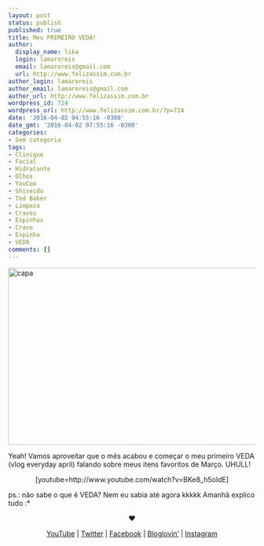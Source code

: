```yaml
---
layout: post
status: publish
published: true
title: Meu PRIMEIRO VEDA!
author:
  display_name: lika
  login: lamaroreis
  email: lamaroreis@gmail.com
  url: http://www.felizassim.com.br
author_login: lamaroreis
author_email: lamaroreis@gmail.com
author_url: http://www.felizassim.com.br
wordpress_id: 724
wordpress_url: http://www.felizassim.com.br/?p=724
date: '2016-04-02 04:55:16 -0300'
date_gmt: '2016-04-02 07:55:16 -0300'
categories:
- Sem categoria
tags:
- Clinique
- Facial
- Hidratante
- Olhos
- YouCom
- Shiseido
- Ted Baker
- Limpeza
- Cravos
- Espinhas
- Cravo
- Espinha
- VEDA
comments: []
---
```

<p><a href="http://www.felizassim.com.br/wp-content/uploads/2016/04/capa1.jpg"><img class="aligncenter size-large wp-image-726" src="http://www.felizassim.com.br/wp-content/uploads/2016/04/capa1-1024x576.jpg" alt="capa" width="640" height="360" /></a></p>
<p>Yeah! Vamos aproveitar que o m&ecirc;s acabou e come&ccedil;ar o meu primeiro VEDA (vlog everyday april) falando sobre meus itens&nbsp;favoritos de Mar&ccedil;o. UHULL!</p>
<p style="text-align: center;">[youtube=http://www.youtube.com/watch?v=BKe8_h5oIdE]</p></p>
<p style="text-align: left;">ps.: n&atilde;o sabe o que &eacute; VEDA? Nem eu sabia at&eacute; agora kkkkk Amanh&atilde;&nbsp;explico tudo :*</p></p>
<p style="text-align: center;"><b>&hearts;</b></p></p>
<p style="text-align: center;"><a href="https://www.youtube.com/channel/UCTk3xkOSzWzf8Ba-wJN8jDA">YouTube</a> |&nbsp;<a href="https://twitter.com/pocketlika">Twitter</a>&nbsp;|&nbsp;<a href="http://www.facebook.com/blogfelizassim">Facebook</a>&nbsp;|&nbsp;<a href="https://www.bloglovin.com/blogs/feliz-assim-14224049">Bloglovin&rsquo;</a>&nbsp;|&nbsp;<a href="http://instagram.com/pocketlika">Instagram</a></p></p>
